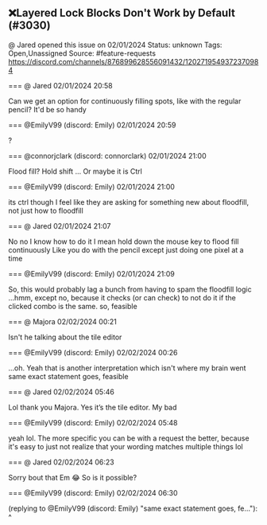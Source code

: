 ## ❌Layered Lock Blocks Don't Work by Default (#3030)
@ Jared opened this issue on 02/01/2024
Status: unknown
Tags: Open,Unassigned
Source: #feature-requests https://discord.com/channels/876899628556091432/1202719549372370984


=== @ Jared 02/01/2024 20:58

Can we get an option for continuously filling spots, like with the regular pencil? It'd be so handy

=== @EmilyV99 (discord: Emily) 02/01/2024 20:59

?

=== @connorjclark (discord: connorclark) 02/01/2024 21:00

Flood fill? Hold shift ... Or maybe it is Ctrl

=== @EmilyV99 (discord: Emily) 02/01/2024 21:00

its ctrl
though I feel like they are asking for something new about floodfill, not just how to floodfill

=== @ Jared 02/01/2024 21:07

No no I know how to do it
I mean hold down the mouse key to flood fill continuously
Like you do with the pencil except just doing one pixel at a time

=== @EmilyV99 (discord: Emily) 02/01/2024 21:09

So, this would probably lag a bunch from having to spam the floodfill logic
...hmm, except no, because it checks (or can check) to not do it if the clicked combo is the same.
so, feasible

=== @ Majora 02/02/2024 00:21

Isn't he talking about the tile editor

=== @EmilyV99 (discord: Emily) 02/02/2024 00:26

...oh.
Yeah that is another interpretation which isn't where my brain went
same exact statement goes, feasible

=== @ Jared 02/02/2024 05:46

Lol thank you Majora. Yes it’s the tile editor. My bad

=== @EmilyV99 (discord: Emily) 02/02/2024 05:48

yeah lol. The more specific you can be with a request the better, because it's easy to just not realize that your wording matches multiple things lol

=== @ Jared 02/02/2024 06:23

Sorry bout that Em 😂
So is it possible?

=== @EmilyV99 (discord: Emily) 02/02/2024 06:30

(replying to @EmilyV99 (discord: Emily) "same exact statement goes, fe…"): ^
